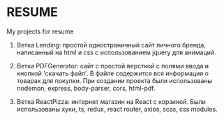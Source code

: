 # RESUME
My projects for resume

1. Ветка Lending: простой одностраничный сайт личного бренда, написанный на html и css с использованием jquery для анимаций.

2. Ветка PDFGenerator: сайт с простой версткой с полями ввода и кнопкой 'скачать файл'. В файле содержится вся информация о товарах для покупки. При создании проекта были использованы nodemon, express, body-parser, cors, html-pdf.

3. Ветка ReactPizza: интернет магазин на React с корзиной. Были использованы хуки, ts, redux, react router, axios, scss, css modules.
